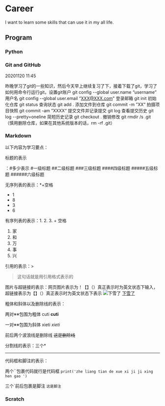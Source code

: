 # Career
I want to learn some skills that can use it in my all life.
## Program
### Python
### Git and GitHub
20201120 11:45

昨晚学习了git的一些知识，然后今天早上继续复习了下，接着下载了git，学习了如何用命令行运行git，设置git账户
git config --global user.name “username” 用户名
git config --global user.email “XXX@XXX.com" 登录邮箱
git init 初始化仓库 git status 查询状态  git add . 添加文件到仓库 
git commit -m ”XX“ 拍摄项目快照   git commit -am ”XXXX“ 提交文件并记录提交
git log 查看提交历史  git log --pretty=oneline 简短历史记录 
git checkout . 撤销修改
git  rmdir /s .git  （慎用删除仓库，如果在其他系统版本的话，rm -rf .git）
### Markdown
以下内容为学习要点：

标题的表示 

：#多少表示
#一级标题
##二级标题
###三级标题
####四级标题
#####五级标题
######六级标题

无序列表的表示：*+空格
 
* 1
* 8
* 3
* 6

有序列表的表示：1. 2. 3. + 空格
1. 家
2. 和
3. 万
4. 事
5. 兴

引用的表示：>
>这句话就是用引用格式表示的

图片与超链接的表示：网页图片表示为！【】（）真正表示时为英文状态下输入，超链接表示为【】（）真正表示时为英文状态下表示
![下雪了](http://p1.itc.cn/q_70/images03/20201120/a87faa42ef5f4ecc8eca58c56e7913f0.jpeg)
[下雪了](https://www.sohu.com/a/433064505_260616?spm=smpc.home.fspic.1.1605856056073gC2g9CQ&_f=index_focus_0)

粗体和斜体以及删除线的表示：

两对※※包围为粗体 cuti  **cuti**   

一对※※包围为斜体 xieti  *xieti*  

前后两个波浪线是删除线 ~~这是删除线~~

分割线的表示：三个*
***
代码框和脚注的表示：

两个``包裹代码就行是代码框  `print('zhe liang tian de xue xi ji ji xing hen gao ')`
 
三个`前后包裹是脚注  ```这是脚注```




### Scratch
